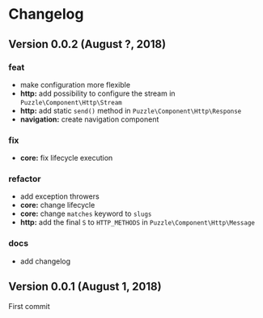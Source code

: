 # Changelog

## Version 0.0.2 (August ?, 2018)

### feat

 - make configuration more flexible
 - **http:** add possibility to configure the stream in `Puzzle\Component\Http\Stream`
 - **http:** add static `send()` method in `Puzzle\Component\Http\Response`
 - **navigation:** create navigation component

### fix

 - **core:** fix lifecycle execution

### refactor

 - add exception throwers
 - **core:** change lifecycle
 - **core:** change `matches` keyword to `slugs`
 - **http:** add the final `S` to `HTTP_METHODS` in `Puzzle\Component\Http\Message`

### docs

 - add changelog

## Version 0.0.1 (August 1, 2018)

First commit